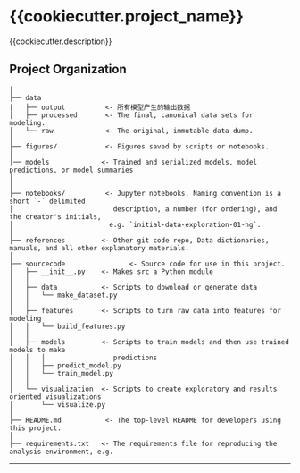 {{cookiecutter.project_name}}
==============================

{{cookiecutter.description}}

Project Organization
------------

    │
    ├── data
    |   ├── output          <- 所有模型产生的输出数据     
    │   ├── processed       <- The final, canonical data sets for modeling.
    │   └── raw             <- The original, immutable data dump.
    │
    ├── figures/            <- Figures saved by scripts or notebooks.
    │
    │── models             <- Trained and serialized models, model predictions, or model summaries
    │
    │
    ├── notebooks/          <- Jupyter notebooks. Naming convention is a short `-` delimited 
    │                         description, a number (for ordering), and the creator's initials,
    │                        e.g. `initial-data-exploration-01-hg`.
    │
    ├── references         <- Other git code repo, Data dictionaries, manuals, and all other explanatory materials.
    │
    ├── sourcecode                <- Source code for use in this project.
    │   ├── __init__.py    <- Makes src a Python module
    │   │
    │   ├── data           <- Scripts to download or generate data
    │   │   └── make_dataset.py
    │   │
    │   ├── features       <- Scripts to turn raw data into features for modeling
    │   │   └── build_features.py
    │   │
    │   ├── models         <- Scripts to train models and then use trained models to make
    │   │   │                 predictions
    │   │   ├── predict_model.py
    │   │   └── train_model.py
    │   │
    │   └── visualization  <- Scripts to create exploratory and results oriented visualizations
    │       └── visualize.py
    │
    ├── README.md           <- The top-level README for developers using this project.
    │
    ├── requirements.txt   <- The requirements file for reproducing the analysis environment, e.g.    


--------


```
